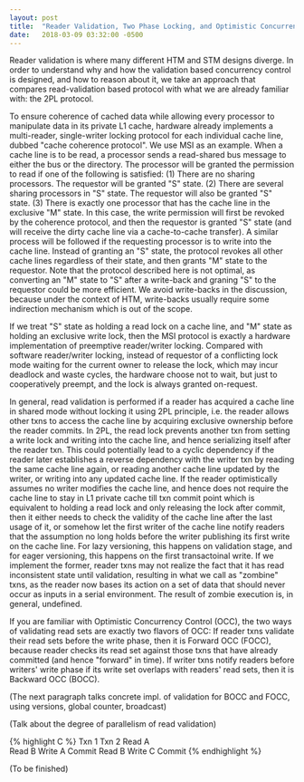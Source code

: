 ```yaml
---
layout: post
title:  "Reader Validation, Two Phase Locking, and Optimistic Concurrency Control"
date:   2018-03-09 03:32:00 -0500
---
```


Reader validation is where many different HTM and STM designs diverge. In order to understand why and how the 
validation based concurrency control is designed, and how to reason about it, we take an approach that compares
read-validation based protocol with what we are already familiar with: the 2PL protocol.

To ensure coherence of cached data while allowing every processor to manipulate data in its private L1 cache, hardware already implements 
a multi-reader, single-writer locking protocol for each individual cache line, dubbed "cache coherence protocol". We use MSI as 
an example. When a cache line is to be read, a processor sends a read-shared bus message to either the bus or the directory. The processor
will be granted the permission to read if one of the following is satisfied: (1) There are no sharing processors. The requestor will be
granted "S" state. (2) There are several sharing processors in "S" state. The requestor will also be granted "S" state. (3) There is 
exactly one processor that has the cache line in the exclusive "M" state. In this case, the write permission will first be revoked by the 
coherence protocol, and then the requestor is granted "S" state (and will receive the dirty cache line via a cache-to-cache transfer). A 
similar process will be followed 
if the requesting processor is to write into the cache line. Instead of granting an "S" state, the protocol revokes all other cache lines 
regardless of their state, and then grants "M" state to the requestor. Note that the protocol described here is not optimal,
as converting an "M" state to "S" after a write-back and graning "S" to the requestor could be more efficient. We avoid write-backs
in the discussion, because under the context of HTM, write-backs usually require some indirection mechanism which is out of the scope.

If we treat "S" state as holding a read lock on a cache line, and "M" state as holding an exclusive write lock, then the MSI 
protocol is exactly a hardware implementation of preemptive reader/writer locking. Compared with software reader/writer locking,
instead of requestor of a conflicting lock mode waiting for the current owner to release the lock, which may incur deadlock and 
waste cycles, the hardware choose not to wait, but just to cooperatively preempt, and the lock is always granted on-request. 

In general, read validation is performed if a reader has acquired a cache line in shared mode without locking it using 2PL
principle, i.e. the reader allows other txns to access the cache line by acquiring exclusive ownership before the reader commits. 
In 2PL, the read lock prevents another txn from setting a write lock and writing into the cache line, and hence 
serializing itself after the reader txn. This could potentially lead to a cyclic dependency if the reader later establishes a reverse 
dependency with the writer txn by reading the same cache line again, or reading another cache line updated by the writer, 
or writing into any updated cache line. If the reader optimistically assumes no writer modifies the cache line, and hence
does not require the cache line to stay in L1 private cache till txn commit point which is equivalent to holding a read lock and 
only releasing the lock after commit, then it either 
needs to check the validity of the cache line after the last usage of it, or 
somehow let the first writer of the cache line notify readers that the assumption no long holds before the writer publishing its first 
write on the cache line. For lazy versioning, this happens on validation stage, and for eager versioning, this happens on the first 
transactoinal write. If we implement the former, reader txns may not realize the fact that it has read inconsistent state until 
validation, resulting in what we call as "zombine" txns, as the reader now bases its action on a set of data that should never
occur as inputs in a serial environment. The result of zombie execution is, in general, undefined.

If you are familiar with Optimistic Concurrency Control (OCC), the two ways of validating read sets are exactly
two flavors of OCC: If reader txns validate their read sets before the write phase, then it is Forward OCC (FOCC), because reader 
checks its read set against those txns that have already committed (and hence "forward" in time). If writer txns 
notify readers before writers' write phase if its write set overlaps with readers' read sets, then it is Backward OCC (BOCC).

(The next paragraph talks concrete impl. of validation for BOCC and FOCC, using versions, global counter, broadcast)

(Talk about the degree of parallelism of read validation)

{% highlight C %}
 Txn 1               Txn 2
Read  A      
                    Read  B
                    Write A
                    Commit
Read  B
Write C
Commit
{% endhighlight %}

(To be finished)